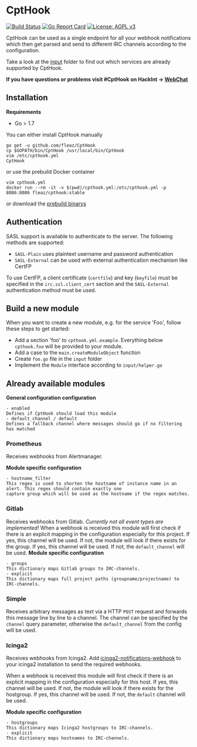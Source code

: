 # CptHook
[![Build Status](https://travis-ci.org/fleaz/CptHook.svg?branch=master)](https://travis-ci.org/fleaz/CptHook)
[![Go Report Card](https://goreportcard.com/badge/github.com/fleaz/CptHook)](https://goreportcard.com/report/github.com/fleaz/CptHook)
[![License: AGPL v3](https://img.shields.io/badge/License-AGPL%20v3-blue.svg)](https://github.com/fleaz/CptHook/blob/master/LICENSE)

CptHook can be used as a single endpoint for all your webhook notifications which then get parsed and send to
different IRC channels according to the configuration.

Take a look at the [input](https://github.com/fleaz/CptHook/tree/master/input) folder to find out which services are
already supported by CptHook.

**If you have questions or problems visit #CptHook on HackInt -> [WebChat](*https://webirc.hackint.org/#irc://irc.hackint.org/#CptHook)**

## Installation

**Requirements**
 * Go > 1.7

You can either install CptHook manually
```
go get -u github.com/fleaz/CptHook
cp $GOPATH/bin/CptHook /usr/local/bin/CptHook
vim /etc/cpthook.yml
CptHook
```

or use the prebuild Docker container

```
vim cpthook.yml
docker run --rm -it -v $(pwd)/cpthook.yml:/etc/cpthook.yml -p 8086:8086 fleaz/cpthook:stable
```

or download the [prebuild binarys](https://github.com/fleaz/CptHook/releases/latest)

## Authentication
SASL support is available to authenticate to the server.
The following methods are supported:
 - `SASL-Plain` uses plaintext username and password authentication
 - `SASL-External` can be used with external authentication mechanism like CertFP

To use CertFP, a client certificate (`certfile`) and key (`keyfile`) must be specified in the `irc.ssl.client_cert`
section and the `SASL-External` authentication method must be used.

## Build a new module
When you want to create a new module, e.g. for the service 'Foo', follow these steps to get started:
  - Add a section 'foo' to `cpthook.yml.example`. Everything below `cpthook.foo` will be provided to your module. 
  - Add a case to the `main.createModuleObject` function
  - Create `foo.go` file in the `input` folder
  - Implement the `Module` interface according to `input/helper.go`

## Already available modules

**General configuration configuration**
```
- enabled
Defines if CptHook should load this module
- default_channel / default
Defines a fallback channel where messages should go if no filtering has matched
```

### Prometheus
Receives webhooks from Alertmanager.

**Module specific configuration**
```
- hostname_filter
This regex is used to shorten the hostname of instance name in an alert. This regex should contain exactly one
capture group which will be used as the hostname if the regex matches.
```

### Gitlab
Receives webhooks from Gitlab. *Currently not all event types are implemented!* When a webhook is received this
module will first check if there is an explicit mapping in the configuration especially for this project. If yes,
this channel will be used. If not, the module will look if there exists for the group. If yes, this channel will be
used. If not, the `default_channel` will be used.
**Module specific configuration**
```
- groups
This dictionary maps Gitlab groups to IRC-channels.
- explicit
This dictionary maps full project paths (groupname/projectname) to IRC-channels.
```

### Simple
Receives arbitrary messages as text via a HTTP `POST` request and forwards this message line by line to a channel.
The channel can be specified by the `channel` query parameter, otherwise the `default_channel` from the config will
be used.

### Icinga2
Receives webhooks from Icinga2. Add [icinga2-notifications-webhook] to your icinga2 installation to send the
required webhooks.

When a webhook is received this module will first check if there is an explicit
mapping in the configuration especially for this host. If yes, this channel will be used. If not, the module will
look if there exists for the hostgroup. If yes, this channel will be used. If not, the `default` channel will be used.

**Module specific configuration**
```
- hostgroups
This dictionary maps Icinga2 hostgroups to IRC-channels.
- explicit
This dictionary maps hostnames to IRC-channels.
```
[icinga2-notifications-webhook]: https://git.s7t.de/ManiacTwister/icinga2-notifications-webhook
